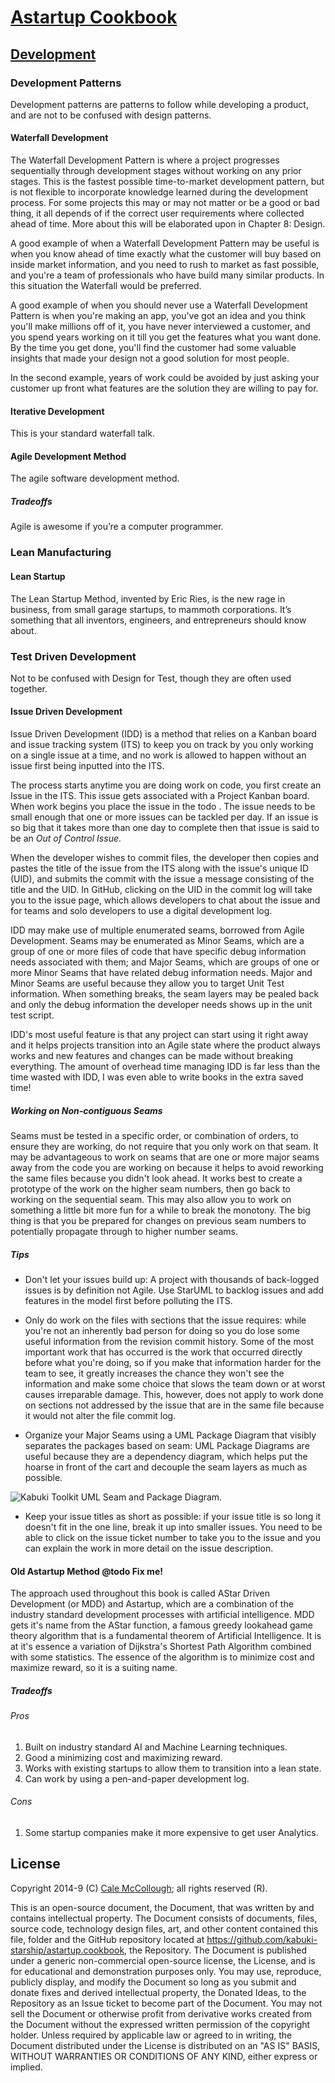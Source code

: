 # [Astartup Cookbook](../readme.md)

## [Development](./readme.md)

### Development Patterns

Development patterns are patterns to follow while developing a product, and are not to be confused with design patterns.

#### Waterfall Development

The Waterfall Development Pattern is where a project progresses sequentially through development stages without working on any prior stages. This is the fastest possible time-to-market development pattern, but is not flexible to incorporate knowledge learned during the development process. For some projects this may or may not matter or be a good or bad thing, it all depends of if the correct user requirements where collected ahead of time. More about this will be elaborated upon in Chapter 8: Design.

A good example of when a Waterfall Development Pattern may be useful is when you know ahead of time exactly what the customer will buy based on inside market information, and you need to rush to market as fast possible, and you're a team of professionals who have build many similar products. In this situation the Waterfall would be preferred.

A good example of when you should never use a Waterfall Development Pattern is when you're making an app, you've got an idea and you think you'll make millions off of it, you have never interviewed a customer, and you spend years working on it till you get the features what you want done. By the time you get done, you'll find the customer had some valuable insights that made your design not a good solution for most people.

In the second example, years of work could be avoided by just asking your customer up front what features are the solution they are willing to pay for.

#### Iterative Development

This is your standard waterfall talk.

#### Agile Development Method

The agile software development method.

##### Tradeoffs

Agile is awesome if you’re a computer programmer.

### Lean Manufacturing

#### Lean Startup

The Lean Startup Method, invented by Eric Ries, is the new rage in business, from small garage startups, to mammoth corporations. It’s something that all inventors, engineers, and entrepreneurs should know about.

### Test Driven Development

Not to be confused with Design for Test, though they are often used together.

#### Issue Driven Development

Issue Driven Development (IDD) is a method that relies on a Kanban board and issue tracking system (ITS) to keep you on track by you only working on a single issue at a time, and no work is allowed to happen without an issue first being inputted into the ITS.

The process starts anytime you are doing work on code, you first create an Issue in the ITS. This issue gets associated with a Project Kanban board. When work begins you place the issue in the todo . The issue needs to be small enough that one or more issues can be tackled per day. If an issue is so big that it takes more than one day to complete then that issue is said to be an *Out of Control Issue*.

When the developer wishes to commit files, the developer then copies and pastes the title of the issue from the ITS along with the issue's unique ID (UID), and submits the commit with the issue a message consisting of the title and the UID. In GitHub, clicking on the UID in the commit log will take you to the issue page, which allows developers to chat about the issue and for teams and solo developers to use a digital development log.

IDD may make use of multiple enumerated seams, borrowed from Agile Development. Seams may be enumerated as Minor Seams, which are a group of one or more files of code that have specific debug information needs associated with them; and Major Seams, which are groups of one or more Minor Seams that have related debug information needs. Major and Minor Seams are useful because they allow you to target Unit Test information. When something breaks, the seam layers may be pealed back and only the debug information the developer needs shows up in the unit test script.

IDD's most useful feature is that any project can start using it right away and it helps projects transition into an Agile state where the product always works and new features and changes can be made without breaking everything. The amount of overhead time managing IDD is far less than the time wasted with IDD, I was even able to write books in the extra saved time!

##### Working on Non-contiguous Seams

Seams must be tested in a specific order, or combination of orders, to ensure they are working, do not require that you only work on that seam. It may be advantageous to work on seams that are one or more major seams away from the code you are working on because it helps to avoid reworking the same files because you didn't look ahead. It works best to create a prototype of the work on the higher seam numbers, then go back to working on the sequential seam. This may also allow you to work on something a little bit more fun for a while to break the monotony. The big thing is that you be prepared for changes on previous seam numbers to potentially propagate through to higher number seams.

##### Tips

* Don't let your issues build up: A project with thousands of back-logged issues is by definition not Agile. Use StarUML to backlog issues and add features in the model first before polluting the ITS.

* Only do work on the files with sections that the issue requires: while you're not an inherently bad person for doing so you do lose some useful information from the revision commit history. Some of the most important work that has occurred is the work that occurred directly before what you're doing, so if you make that information harder for the team to see, it greatly increases the chance they won't see the information and make some choice that slows the team down or at worst causes irreparable damage. This, however, does not apply to work done on sections not addressed by the issue that are in the same file because it would not alter the file commit log.

* Organize your Major Seams using a UML Package Diagram that visibly separates the packages based on seam: UML Package Diagrams are useful because they are a dependency diagram, which helps put the hoarse in front of the cart and decouple the seam layers as much as possible.

![Kabuki Toolkit UML Seam and Package Diagram.](images/kabuki_package_diagram.jpg)

* Keep your issue titles as short as possible: if your issue title is so long it doesn't fit in the one line, break it up into smaller issues. You need to be able to click on the issue ticket number to take you to the issue and you can explain the work in more detail on the issue description.

#### Old Astartup Method @todo Fix me!

The approach used throughout this book is called AStar Driven Development (or MDD) and Astartup, which are a combination of the industry standard development processes with artificial intelligence. MDD gets it's name from the AStar function, a famous greedy lookahead game theory algorithm that is a fundamental theorem of Artificial Intelligence. It is at it's essence a variation of Dijkstra's Shortest Path Algorithm combined with some statistics. The essence of the algorithm is to minimize cost and maximize reward, so it is a suiting name.

##### Tradeoffs

###### Pros

1. Built on industry standard AI and Machine Learning techniques.
2. Good a minimizing cost and maximizing reward.
3. Works with existing startups to allow them to transition into a lean state.
4. Can work by using a pen-and-paper development log.

###### Cons

1. Some startup companies make it more expensive to get user Analytics.

## License

Copyright 2014-9 (C) [Cale McCollough](https://calemccollough.github.io); all rights reserved (R).

This is an open-source document, the Document, that was written by and contains intellectual property. The Document consists of documents, files, source code, technology design files, art, and other content contained this file, folder and the GitHub repository located at <https://github.com/kabuki-starship/astartup.cookbook>, the Repository. The Document is published under a generic non-commercial open-source license, the License, and is for educational and demonstration purposes only. You may use, reproduce, publicly display, and modify the Document so long as you submit and donate fixes and derived intellectual property, the Donated Ideas, to the Repository as an Issue ticket to become part of the Document. You may not sell the Document or otherwise profit from derivative works created from the Document without the expressed written permission of the copyright holder. Unless required by applicable law or agreed to in writing, the Document distributed under the License is distributed on an "AS IS" BASIS, WITHOUT WARRANTIES OR CONDITIONS OF ANY KIND, either express or implied.

